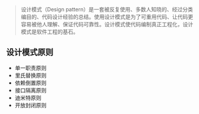 >设计模式（Design pattern）是一套被反复使用、多数人知晓的、经过分类编目的、代码设计经验的总结。使用设计模式是为了可重用代码、让代码更容易被他人理解、保证代码可靠性。设计模式使代码编制真正工程化，设计模式是软件工程的基石。

## 设计模式原则

- 单一职责原则
- 里氏替换原则
- 依赖倒置原则
- 接口隔离原则
- 迪米特原则
- 开放封闭原则

